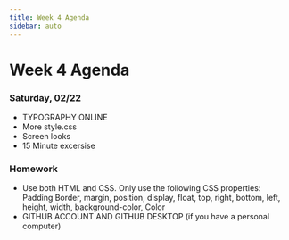 ```yaml
---
title: Week 4 Agenda
sidebar: auto
---
```


# Week 4 Agenda


### Saturday, 02/22

- TYPOGRAPHY ONLINE
- More style.css
- Screen looks
- 15 Minute excersise

### Homework

- Use both HTML and CSS. Only use the following CSS properties: Padding Border, margin, position, display, float, top, right, bottom, left, height, width, background-color, Color
- GITHUB ACCOUNT AND GITHUB DESKTOP (if you have a personal computer)
